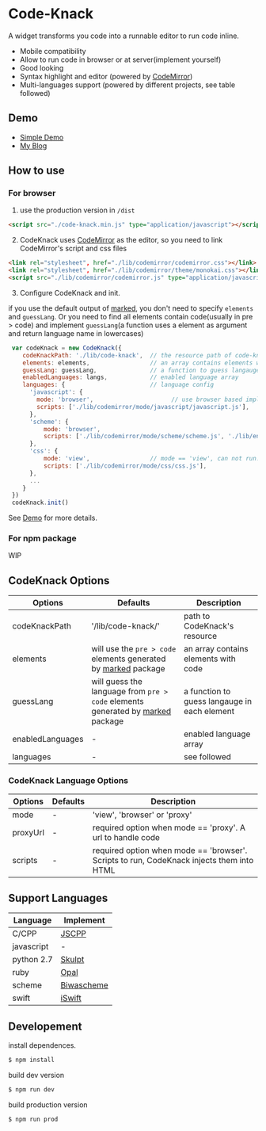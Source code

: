 # Code-Knack

A widget transforms you code into a runnable editor to run code inline.

- Mobile compatibility
- Allow to run code in browser or at server(implement yourself)
- Good looking
- Syntax highlight and editor (powered by [CodeMirror](http://codemirror.net/))
- Multi-languages support (powered by different projects, see table followed)

## Demo

- [Simple Demo](https://lyricat.github.io/code-knack/demo/)
- [My Blog](https://lyric.im)

## How to use

### For browser

1. use the production version in `/dist`

```html
<script src="./code-knack.min.js" type="application/javascript"></script>
```

2. CodeKnack uses [CodeMirror](http://codemirror.net/) as the editor, so you need to link CodeMirror's script and css files

```html
<link rel="stylesheet", href="./lib/codemirror/codemirror.css"></link>
<link rel="stylesheet", href="./lib/codemirror/theme/monokai.css"></link>
<script src="./lib/codemirror/codemirror.js" type="application/javascript"></script>
```

3. Configure CodeKnack and init.

if you use the default output of [marked](https://marked.js.org), you don't need to specify `elements` and `guessLang`. Or you need to find all elements contain code(usually in pre > code) and implement `guessLang`(a function uses a element as argument and return language name in lowercases)

```javascript
 var codeKnack = new CodeKnack({
    codeKnackPath: './lib/code-knack',  // the resource path of code-knack
    elements: elements,                 // an array contains elements with code
    guessLang: guessLang,               // a function to guess langauge in each element
    enabledLanguages: langs,            // enabled language array
    languages: {                        // language config
      'javascript': {                   
        mode: 'browser',                      // use browser based implement
        scripts: ['./lib/codemirror/mode/javascript/javascript.js'],    // required script
      },
      'scheme': {
          mode: 'browser',
          scripts: ['./lib/codemirror/mode/scheme/scheme.js', './lib/engines/biwascheme-min.js'],  // load biwascheme to enable scheme implement
      },
      'css': {
          mode: 'view',                 // mode == 'view', can not run.
          scripts: ['./lib/codemirror/mode/css/css.js'],
      },
      ...
    }
 })
 codeKnack.init()
```

See [Demo](https://github.com/lyricat/code-knack/tree/master/docs/demo) for more details.

### For npm package

WIP

## CodeKnack Options

| Options | Defaults | Description |
| --- | --- | --- |
| codeKnackPath | '/lib/code-knack/' | path to CodeKnack's resource |
| elements | will use the `pre > code` elements generated by [marked](https://marked.js.org/) package | an array contains elements with code |
| guessLang | will guess the language from `pre > code` elements generated by [marked](https://marked.js.org/) package | a function to guess langauge in each element |
| enabledLanguages| - | enabled language array |
| languages | - | see followed |

### CodeKnack Language Options

| Options | Defaults | Description |
| --- | --- | --- |
| mode | - | 'view', 'browser' or 'proxy' |
| proxyUrl| - | required option when mode == 'proxy'. A url to handle code |
| scripts | - | required option when mode == 'browser'. Scripts to run, CodeKnack injects them into HTML |

## Support Languages


| Language | Implement |
| --- | --- |
| C/CPP 	| [JSCPP](https://github.com/felixhao28/JSCPP) |
| javascript 	| - |
| python 2.7	| [Skulpt](skulpt.org) |
| ruby		| [Opal](https://opalrb.com/#) |
| scheme	| [Biwascheme](https://www.biwascheme.org) |
| swift		| [iSwift](https://iswift.org/) |


## Developement

install dependences.

```bash
$ npm install
```

build dev version

```bash
$ npm run dev
```


build production version

```bash
$ npm run prod
```
